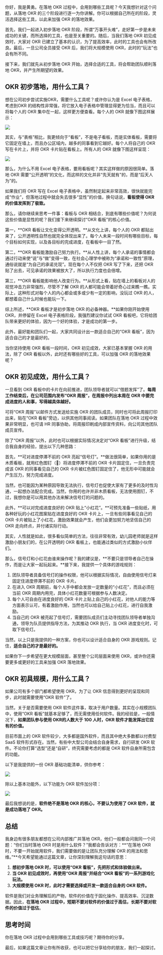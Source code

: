 你好，我是黄勇。在落地 OKR 过程中，会用到哪些工具呢？今天我想针对这个问题，从落地 OKR 的三个阶段进行逐一为你讲解。你可以根据自己所在的阶段，灵活选择这些工具，以此来加强 OKR 的落地效果。

首先，我们一起进入初步落地 OKR 阶段，所谓“万事开头难”，走好第一步是未来成功的关键，而所选择的工具，也是至关重要的。随后，当我们落地 OKR 初见成效时，大家对 OKR 已建立了基本的认识，为了提高效率，此时的工具也会有所改良。最后，一旦公司全员接受 OKR 后，我们将大规模使用 OKR，此时的“玩法”也会有所不同。

接下来，我们就先从初步落地 OKR 开始，选择合适的工具，将会帮助团队顺利落地 OKR，并产生所期望的效果。

## OKR 初步落地，用什么工具？

想在公司初步尝试实施OKR，需要什么工具呢？或许你认为是 Excel 电子表格，考虑到OKR 的结构性非常强，将它放入电子表格中管理显得更为恰当，而且可以将每个人的 OKR 集中在一起，这样更方便查看。每个人的 OKR 就像下图这样展示：

![](https://static001.geekbang.org/resource/image/33/37/33c85a9fa0949e410c381312e18a3537.png?wh=1828%2A574)

其实，与“表格”相比，我更倾向于“看板”，不是电子看板，而是实体看板，需要将它固定在墙上，而且办公区域内，越多的同事看到它越好。每个人将自己的 OKR 写在卡片上，并将 OKR 卡片贴在看板上。所有人的 OKR 就像下图这样呈现：

![](https://static001.geekbang.org/resource/image/42/be/42f57a8e03130e052ad6177361ac5dbe.png?wh=2080%2A848)

那么，为什么不用 Excel 电子表格，要用看板呢？其实这样做的原因很简单。落地 OKR 需要“公开透明”的文化，而这样的文化并非“先天就有”的，而是“后天人为”的。

如果我们将 OKR 写在 Excel 电子表格中，虽然制定起来非常高效，很快就能完成“作业”，但落地过程中就会失去很多“显性”的价值，换句话说，**看板使得 OKR 的价值发挥到了极致。**

那么，请你继续来思考一件事：看板与 OKR 相结合，到底有哪些价值呢？为何说这些价值是显性的呢？我们接下来继续探讨“OKR 看板”的核心价值。

第一，**OKR 看板让文化变得公开透明。**从文化上讲，每个人的 OKR 都贴出来了，公开透明性自然也就完全体现出来了。每个人未来一段时间有哪些目标，每个目标如何实现，以及各目标的完成进度，在看板中一目了然。

第二，**OKR 看板能激励自己努力执行。**从人性上讲，每个人承诺的事情都会通过行动来使“说”与“做”变得一致，在社会心理学中被称为“承诺和一致性”原理，通俗说就是“为自己的承诺兑现”。现在每个人不仅把 OKR 写了下来，还把 OKR 贴了出去，可见承诺的效果被放大了，所以执行力度也会倍增。

第三，**OKR 看板能影响他人改变行为。**从形式上看，贴在墙上的看板对人的视觉冲击力非常强烈，尽管不了解 OKR 的人都可能会带着好奇心过来瞧一瞧。实际上，这种形式对每个人的内心都会或多或少有一定的影响，没玩过 OKR 的人，都想着自己什么时候也能玩一下。

综上所述，**OKR 看板才是初步落地 OKR 的必备神器。**如果你刚开始使用 OKR，并停留在 Excel 电子表格阶段，我强烈建议你试试 OKR 看板吧，它将给团队带来更好的体验，因为一个好的体验，才是成功的第一步。

此外，最好能和团队们一起，大家共同设计出一款适合自己的“OKR 看板”，因为适合自己的才是最好的。

当你坚持使用 OKR 看板一段时间，OKR 初见成效，大家已基本掌握 OKR 的用法，除了 OKR 看板以外，此时还有哪些好的工具，可以加强 OKR 的落地效果呢？

## OKR 初见成效，用什么工具？

一旦看到 OKR 看板中的卡片在向前推进，团队领导者就可以“借题发挥”了。**每周工作结束后，在公司范围内发布“OKR 周报”，在周报中列出本周在 OKR 中要完成进度的人和事，写得越具体越好。**

可将“OKR 周报”以邮件方式发送给实施 OKR 的团队成员，同时也可将此周报打印出来，贴在“OKR 看板”旁边，以供其他同事阅读。如果团队在落地 OKR 过程中效果非常明显，也可请 HR 同事协助，将周报印刷成内部宣传资料，向公司其他团队成员宣传。

除了“OKR 周报”以外，此时也可以根据实际情况决定对“OKR 看板”进行升级，结合我自身的经验，提出以下几种思路：

首先，**可对进度停滞不前的 OKR 亮起“信号灯”。**做法很简单，如果你用的是木质看板，就用红色图钉（📌）将进度停滞不前的 OKR 卡片固定住，一旦负责完成该 OKR 的同事看见自己的 OKR 卡片被红色图钉固定住了，他无形中可能就会产生压力，努力完成进度。

当然，也可能因为某种原因导致无法执行，信号灯也促使大家有了更多的及时性沟通，一起想办法配合完成。当然，你用的也许并非木质看板，无法使用图钉，不过，我想你是可以用其他办法来解决信号灯的问题的。

此外，**可以对完成进度良好的 OKR 贴上“小红花”。**可预先准备一些贴纸，用各种好玩的小红花图案贴在进度良好的 OKR 卡片上，一旦有些同事看见自己的 OKR 卡片被贴上了小红花，激励效果就会产生，他们会更加努力地坚信自己的 OKR 走向终点，并付诸实际行动。

其实，人性就是如此，很多看似简单的方法，往往非常有效，幼儿园老师就是这样激励小朋友们的，在公开透明的 OKR 看板上，也能通过类似的方式激励小伙伴们。

那么，信号灯和小红花由谁来操作呢？我的建议是，**不要只是领导者自己在操作，而是让大家一起玩起来。**接下来，我提供一个具体的游戏规则：

1. 团队领导者具备信号灯的操作权限，他可以根据实际情况，自由使用信号灯来固定住进度停滞不前的 OKR 卡片。
2. 在进入 OKR 周期前，每个人手中都会发放一定数量的“小红花”，而且必须在当前 OKR 周期内用完，具体小红花数量可根据参与人数决定。
3. 每个人可自由在进度良好的 OKR 卡片上贴上自己的小红花，对他人的能力等方面表示认可，有着激励作用，当然也可以给自己贴上小红花，进行自我激励。
4. 当自己的 OKR 被亮起了信号灯，需要团队成员们主动寻找团队领导者单独沟通，领导为队员提供指导方法，为其推动 OKR 执行，当 OKR 进度变化时，可取下信号灯。

当然，以上只是我提供的一种方案，你也可以设计适合自身的 OKR 游戏规则。记住，**适合自己的才是最好的。**

如果你下一步希望在更大规模层面，甚至整个公司层面来使用 OKR，或许你还需要更多或更好的工具来加强 OKR 落地效果。

## OKR 初具规模，用什么工具？

如果公司有多个部门都希望使用 OKR，为了让 OKR 信息得到更好的呈现和同步，此时就需要使用“OKR 软件”了。

当然，关于是否需要使用 OKR 软件这件事，取决于用户数量。其实在小规模团队中，使用“OKR 看板”就基本足够了，而无需使用任何软件。我的经验是，一般情况下，**如果团队参与使用 OKR的人数大于 100 人时，OKR 软件才能发挥出它应有的价值。**

目前市面上的 OKR 软件较少，大多都是国外软件，而且其中绝大多数都以付费型 SaaS 软件形式存在。当然，有些中大型公司会结合自身需求，自行研发 OKR 软件。不论你打算“选型”还是“自研”，终究需要考虑的都是 OKR 软件自身所需包含的功能。

以下是我提供的一份 OKR 基础功能清单，供你参考：

![](https://static001.geekbang.org/resource/image/0c/88/0c7c166d15288bd7615edea5f81a1d88.png?wh=2456%2A1066)

除以上基本功能外，以下功能为 OKR 软件加分项：

![](https://static001.geekbang.org/resource/image/87/6c/87b25471056c335c77186709b76ef96c.png?wh=2660%2A1198)

最后我想说的是，**软件绝不是落地 OKR 的核心，不要认为使用了 OKR 软件，就是成功落地了 OKR。**

## 总结

我身边有很多朋友都想在公司内部推广并落地 OKR，他们一般都会问我同一个问题：“你们当时落地 OKR 时是用什么软件？”我都会告诉对方：**“在落地 OKR 时，不要一开始就用软件，我们需要做的是让团队充分理解 OKR 的用法和思维。”**今天希望能通过这篇文章，让你深刻理解我这句话的意思：

1. **想初步落地 OKR 时，可以使用“OKR 看板”，先把形式和体验做出来。**
2. **当 OKR 初见成效时，再使用“OKR 周报”并结合“OKR 看板”的一系列游戏化玩法。**
3. **大规模使用 OKR 时，此时才需要选择或开发一款适合自身的 OKR 软件。**

软件是我们对业务理解后的产物，软件的价值在于固化操作、提高效率、沉淀数据。因此，**在落地 OKR 过程中，短期不要对软件的价值过于高估，长期不要对软件的价值过于低估**。

## 思考时间

你在落地 OKR 过程中会用到哪些工具或技巧呢？期待你的分享。

最后，如果这篇文章让你有所收获，也可以把它分享给你的朋友，我们一起探讨。